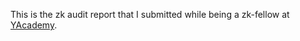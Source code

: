 This is the zk audit report that I submitted while being a zk-fellow at [YAcademy](https://github.com/yacademy).
